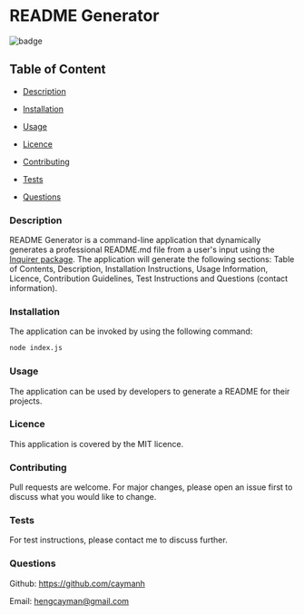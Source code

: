 # README Generator

  ![badge](https://img.shields.io/badge/license-MIT-brightgreen)
 
  ## Table of Content

  - [Description](#description)

  - [Installation](#installation)

  - [Usage](#usage)

  - [Licence](#licence)

  - [Contributing](#contributing)

  - [Tests](#tests)

  - [Questions](#questions)

      
  ### Description

      
  README Generator is a command-line application that dynamically generates a professional README.md file from a user's input using the [Inquirer package](https://www.npmjs.com/package/inquirer). The application will generate the following sections: Table of Contents, Description, Installation Instructions, Usage Information, Licence, Contribution Guidelines, Test Instructions and Questions (contact information).

      
  ### Installation


  The application can be invoked by using the following command: 
  ```bash
  node index.js
  ```


  ### Usage


  The application can be used by developers to generate a README for their projects.


  ### Licence


  This application is covered by the MIT licence.


  ### Contributing


  Pull requests are welcome. For major changes, please open an issue first to discuss what you would like to change.


  ### Tests


  For test instructions, please contact me to discuss further.


  ### Questions


  Github: https://github.com/caymanh

  
  Email: hengcayman@gmail.com